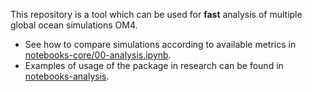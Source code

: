 This repository is a tool which can be used for **fast** analysis of multiple global ocean simulations OM4. 

* See how to compare simulations according to available metrics in [notebooks-core/00-analysis.ipynb](https://github.com/m2lines/Analysis-of-global-ocean-simulations-OM4/blob/master/notebooks-core/00-analysis.ipynb).
* Examples of usage of the package in research can be found in [notebooks-analysis](https://github.com/m2lines/Analysis-of-global-ocean-simulations-OM4/tree/master/notebooks-analysis).
